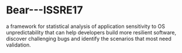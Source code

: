 # Bear---ISSRE17
a framework for statistical analysis of application sensitivity to OS unpredictability that can help developers build more resilient software, discover challenging bugs and identify the scenarios that most need validation.
